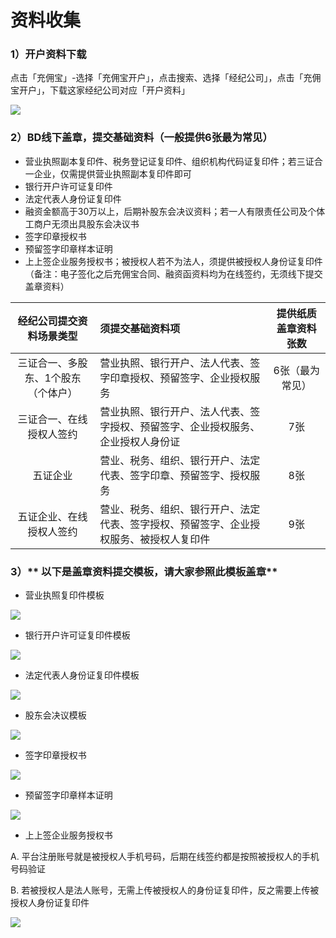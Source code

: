 # 资料收集

### 1）开户资料下载

点击「充佣宝」-选择「充佣宝开户」，点击搜索、选择「经纪公司」，点击「充佣宝开户」，下载这家经纪公司对应「开户资料」

![](/assets/import.png资料)

### 2）BD线下盖章，提交基础资料（一般提供6张最为常见）

* 营业执照副本复印件、税务登记证复印件、组织机构代码证复印件；若三证合一企业，仅需提供营业执照副本复印件即可
* 银行开户许可证复印件
* 法定代表人身份证复印件
* 融资金额高于30万以上，后期补股东会决议资料；若一人有限责任公司及个体工商户无须出具股东会决议书
* 签字印章授权书
* 预留签字印章样本证明
* 上上签企业服务授权书；被授权人若不为法人，须提供被授权人身份证复印件（备注：电子签化之后充佣宝合同、融资函资料均为在线签约，无须线下提交盖章资料）

| 经纪公司提交资料场景类型 | 须提交基础资料项 | 提供纸质盖章资料张数 |
| :---: | :--- | :---: |
| 三证合一、多股东、1个股东（个体户） | 营业执照、银行开户、法人代表、签字印章授权、预留签字、企业授权服务 | 6张（最为常见） |
| 三证合一、在线授权人签约 | 营业执照、银行开户、法人代表、签字授权、预留签字、企业授权服务、企业授权人身份证 | 7张 |
| 五证企业 | 营业、税务、组织、银行开户、法定代表、签字印章、预留签字、授权服务 | 8张 |
| 五证企业、在线授权人签约 | 营业、税务、组织、银行开户、法定代表、签字授权、预留签字、企业授权服务、被授权人复印件 | 9张 |

### 

### 3）** 以下是盖章资料提交模板，请大家参照此模板盖章**

* 营业执照复印件模板

![](/assets/import.png营业)

* 银行开户许可证复印件模板

![](/assets/import.png开户12)

* 法定代表人身份证复印件模板

![](/assets/import.png法定)

* 股东会决议模板

![](/assets/import.png股东)

* 签字印章授权书

![](/assets/import.png签字)

* 预留签字印章样本证明

![](/assets/import.png预留)

* 上上签企业服务授权书

A.  平台注册账号就是被授权人手机号码，后期在线签约都是按照被授权人的手机号码验证

B. 若被授权人是法人账号，无需上传被授权人的身份证复印件，反之需要上传被授权人身份证复印件

![](/assets/import.png企业)

